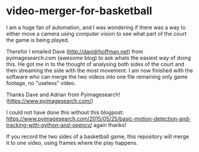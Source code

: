 # video-merger-for-basketball

I am a huge fan of automation, and I was wondering if there was a way to either move a camera using computer vision to see what part of the court the game is being played.

Therefor I emailed Dave (http://davidrhoffman.net) from pyimagesearch.com (awesome blog) to ask whats the easiest way of doing this. He got me in to the thought of analysing both sides of the court and then streaming the side with the most movement. I am now finished with the software who can merge the two videos into one file remaining only game footage, no "useless" video.

Thanks Dave and Adrian from Pyimagesearch! (https://www.pyimagesearch.com/)

I could not have done this without this blogpost: https://www.pyimagesearch.com/2015/05/25/basic-motion-detection-and-tracking-with-python-and-opencv/ again thanks!

If you record the two sides of a basketball game, this repository will merge it to one video, using frames where the play happens.
